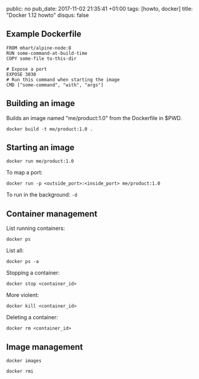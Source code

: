 public: no
pub_date: 2017-11-02 21:35:41 +01:00
tags: [howto, docker]
title: "Docker 1.12 howto"
disqus: false

## Example Dockerfile

    FROM mhart/alpine-node:8
    RUN some-command-at-build-time
    COPY some-file to-this-dir

    # Expose a port
    EXPOSE 3030
    # Run this command when starting the image
    CMD ["some-command", "with", "args"]

## Building an image

Builds an image named "me/product:1.0" from the Dockerfile in $PWD.

    docker build -t me/product:1.0 .

## Starting an image

    docker run me/product:1.0

To map a port:

    docker run -p <outside_port>:<inside_port> me/product:1.0

To run in the background: `-d`

## Container management

List running containers:

    docker ps

List all:

    docker ps -a

Stopping a container:

    docker stop <container_id>

More violent:

    docker kill <container_id>

Deleting a container:

    docker rm <container_id>

## Image management

    docker images

    docker rmi
